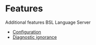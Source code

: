 # Features

Additional features BSL Language Server

* [Configuration](ConfigurationFile.md)
* [Diagnostic ignorance](DiagnosticIgnorance.md)
